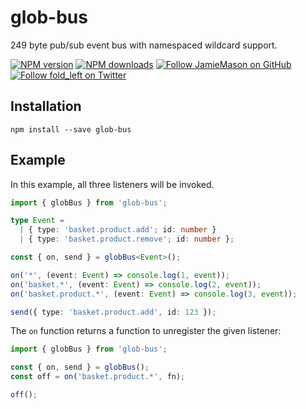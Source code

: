 # glob-bus

249 byte pub/sub event bus with namespaced wildcard support.

[![NPM version](http://img.shields.io/npm/v/glob-bus.svg?style=flat-square)](https://www.npmjs.com/package/glob-bus)
[![NPM downloads](http://img.shields.io/npm/dm/glob-bus.svg?style=flat-square)](https://www.npmjs.com/package/glob-bus)
[![Follow JamieMason on GitHub](https://img.shields.io/github/followers/JamieMason.svg?style=social&label=Follow)](https://github.com/JamieMason)
[![Follow fold_left on Twitter](https://img.shields.io/twitter/follow/fold_left.svg?style=social&label=Follow)](https://twitter.com/fold_left)

## Installation

```
npm install --save glob-bus
```

## Example

In this example, all three listeners will be invoked.

```ts
import { globBus } from 'glob-bus';

type Event =
  | { type: 'basket.product.add'; id: number }
  | { type: 'basket.product.remove'; id: number };

const { on, send } = globBus<Event>();

on('*', (event: Event) => console.log(1, event));
on('basket.*', (event: Event) => console.log(2, event));
on('basket.product.*', (event: Event) => console.log(3, event));

send({ type: 'basket.product.add', id: 123 });
```

The `on` function returns a function to unregister the given listener:

```ts
import { globBus } from 'glob-bus';

const { on, send } = globBus();
const off = on('basket.product.*', fn);

off();
```
